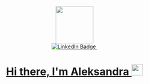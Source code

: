 <div id="header" align="center">
  <img src="https://media.giphy.com/media/RN8FdaB6T1bkkI5n4I/giphy.gif" width="100"/>
</div>

<div id="badges" align="center">
  <a href="https://www.linkedin.com/in/aleksandra-vakhitova-7049b6189/">
    <img src="https://img.shields.io/badge/LinkedIn-blue?style=for-the-badge&logo=linkedin&logoColor=white" alt="LinkedIn Badge"/>

<img src="https://komarev.com/ghpvc/?username=AleksandraVakhitova&style=flat-square&color=blue" alt=""/>

<h1>
  Hi there, I'm Aleksandra
  <img src="https://media.giphy.com/media/hvRJCLFzcasrR4ia7z/giphy.gif" width="30px"/>
</h1>


